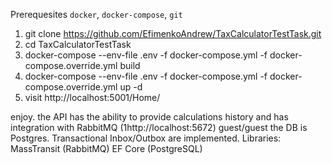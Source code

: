 Prerequesites
`docker`, `docker-compose`, `git`

1) git clone https://github.com/EfimenkoAndrew/TaxCalculatorTestTask.git
2) cd TaxCalculatorTestTask
3) docker-compose --env-file .env -f docker-compose.yml -f docker-compose.override.yml build
4) docker-compose --env-file .env -f docker-compose.yml -f docker-compose.override.yml up -d
5) visit http://localhost:5001/Home/

enjoy.
the API has the ability to provide calculations history and has integration with RabbitMQ (1http://localhost:5672) guest/guest 
the DB is Postgres.
Transactional Inbox/Outbox are implemented. 
Libraries: 
MassTransit (RabbitMQ)
EF Core (PostgreSQL)
